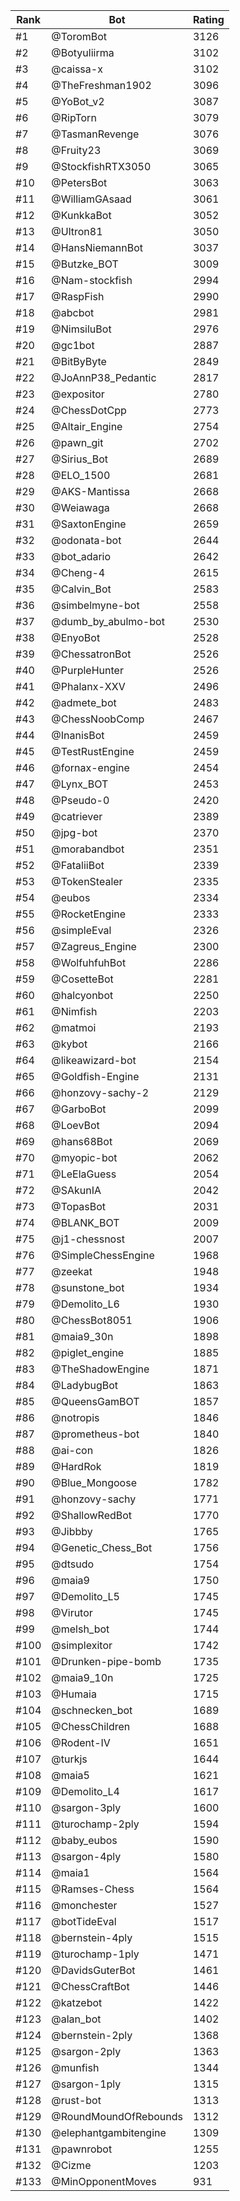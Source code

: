 Rank|Bot|Rating
---|---|---
#1|@ToromBot|3126
#2|@Botyuliirma|3102
#3|@caissa-x|3102
#4|@TheFreshman1902|3096
#5|@YoBot_v2|3087
#6|@RipTorn|3079
#7|@TasmanRevenge|3076
#8|@Fruity23|3069
#9|@StockfishRTX3050|3065
#10|@PetersBot|3063
#11|@WilliamGAsaad|3061
#12|@KunkkaBot|3052
#13|@Ultron81|3050
#14|@HansNiemannBot|3037
#15|@Butzke_BOT|3009
#16|@Nam-stockfish|2994
#17|@RaspFish|2990
#18|@abcbot|2981
#19|@NimsiluBot|2976
#20|@gc1bot|2887
#21|@BitByByte|2849
#22|@JoAnnP38_Pedantic|2817
#23|@expositor|2780
#24|@ChessDotCpp|2773
#25|@Altair_Engine|2754
#26|@pawn_git|2702
#27|@Sirius_Bot|2689
#28|@ELO_1500|2681
#29|@AKS-Mantissa|2668
#30|@Weiawaga|2668
#31|@SaxtonEngine|2659
#32|@odonata-bot|2644
#33|@bot_adario|2642
#34|@Cheng-4|2615
#35|@Calvin_Bot|2583
#36|@simbelmyne-bot|2558
#37|@dumb_by_abulmo-bot|2530
#38|@EnyoBot|2528
#39|@ChessatronBot|2526
#40|@PurpleHunter|2526
#41|@Phalanx-XXV|2496
#42|@admete_bot|2483
#43|@ChessNoobComp|2467
#44|@InanisBot|2459
#45|@TestRustEngine|2459
#46|@fornax-engine|2454
#47|@Lynx_BOT|2453
#48|@Pseudo-0|2420
#49|@catriever|2389
#50|@jpg-bot|2370
#51|@morabandbot|2351
#52|@FataliiBot|2339
#53|@TokenStealer|2335
#54|@eubos|2334
#55|@RocketEngine|2333
#56|@simpleEval|2326
#57|@Zagreus_Engine|2300
#58|@WolfuhfuhBot|2286
#59|@CosetteBot|2281
#60|@halcyonbot|2250
#61|@Nimfish|2203
#62|@matmoi|2193
#63|@kybot|2166
#64|@likeawizard-bot|2154
#65|@Goldfish-Engine|2131
#66|@honzovy-sachy-2|2129
#67|@GarboBot|2099
#68|@LoevBot|2094
#69|@hans68Bot|2069
#70|@myopic-bot|2062
#71|@LeElaGuess|2054
#72|@SAkunIA|2042
#73|@TopasBot|2031
#74|@BLANK_BOT|2009
#75|@j1-chessnost|2007
#76|@SimpleChessEngine|1968
#77|@zeekat|1948
#78|@sunstone_bot|1934
#79|@Demolito_L6|1930
#80|@ChessBot8051|1906
#81|@maia9_30n|1898
#82|@piglet_engine|1885
#83|@TheShadowEngine|1871
#84|@LadybugBot|1863
#85|@QueensGamBOT|1857
#86|@notropis|1846
#87|@prometheus-bot|1840
#88|@ai-con|1826
#89|@HardRok|1819
#90|@Blue_Mongoose|1782
#91|@honzovy-sachy|1771
#92|@ShallowRedBot|1770
#93|@Jibbby|1765
#94|@Genetic_Chess_Bot|1756
#95|@dtsudo|1754
#96|@maia9|1750
#97|@Demolito_L5|1745
#98|@Virutor|1745
#99|@melsh_bot|1744
#100|@simplexitor|1742
#101|@Drunken-pipe-bomb|1735
#102|@maia9_10n|1725
#103|@Humaia|1715
#104|@schnecken_bot|1689
#105|@ChessChildren|1688
#106|@Rodent-IV|1651
#107|@turkjs|1644
#108|@maia5|1621
#109|@Demolito_L4|1617
#110|@sargon-3ply|1600
#111|@turochamp-2ply|1594
#112|@baby_eubos|1590
#113|@sargon-4ply|1580
#114|@maia1|1564
#115|@Ramses-Chess|1564
#116|@monchester|1527
#117|@botTideEval|1517
#118|@bernstein-4ply|1515
#119|@turochamp-1ply|1471
#120|@DavidsGuterBot|1461
#121|@ChessCraftBot|1446
#122|@katzebot|1422
#123|@alan_bot|1402
#124|@bernstein-2ply|1368
#125|@sargon-2ply|1363
#126|@munfish|1344
#127|@sargon-1ply|1315
#128|@rust-bot|1313
#129|@RoundMoundOfRebounds|1312
#130|@elephantgambitengine|1309
#131|@pawnrobot|1255
#132|@Cizme|1203
#133|@MinOpponentMoves|931
